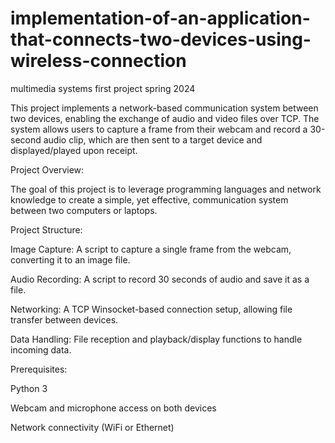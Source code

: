 # implementation-of-an-application-that-connects-two-devices-using-wireless-connection
multimedia systems first project spring 2024 

This project implements a network-based communication system between two devices, enabling the exchange of audio and video files over TCP. The system allows users to capture a frame from their webcam and record a 30-second audio clip, which are then sent to a target device and displayed/played upon receipt.

Project Overview:

The goal of this project is to leverage programming languages and network knowledge to create a simple, yet effective, communication system between two computers or laptops.


Project Structure:

Image Capture: A script to capture a single frame from the webcam, converting it to an image file.

Audio Recording: A script to record 30 seconds of audio and save it as a file.

Networking: A TCP Winsocket-based connection setup, allowing file transfer between devices.

Data Handling: File reception and playback/display functions to handle incoming data.

Prerequisites:

Python 3

Webcam and microphone access on both devices

Network connectivity (WiFi or Ethernet)
